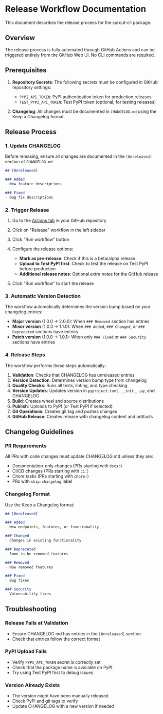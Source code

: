 # Release Workflow Documentation

This document describes the release process for the sprout-cli package.

## Overview

The release process is fully automated through GitHub Actions and can be triggered entirely from the GitHub Web UI. No CLI commands are required.

## Prerequisites

1. **Repository Secrets**: The following secrets must be configured in GitHub repository settings:
   - `PYPI_API_TOKEN`: PyPI authentication token for production releases
   - `TEST_PYPI_API_TOKEN`: Test PyPI token (optional, for testing releases)

2. **Changelog**: All changes must be documented in `CHANGELOG.md` using the Keep a Changelog format.

## Release Process

### 1. Update CHANGELOG

Before releasing, ensure all changes are documented in the `[Unreleased]` section of `CHANGELOG.md`:

```markdown
## [Unreleased]

### Added
- New feature descriptions

### Fixed
- Bug fix descriptions
```

### 2. Trigger Release

1. Go to the [Actions tab](https://github.com/SecDev-Lab/sprout/actions) in your GitHub repository
2. Click on "Release" workflow in the left sidebar
3. Click "Run workflow" button
4. Configure the release options:
   - **Mark as pre-release**: Check if this is a beta/alpha release
   - **Upload to Test PyPI first**: Check to test the release on Test PyPI before production
   - **Additional release notes**: Optional extra notes for the GitHub release

5. Click "Run workflow" to start the release

### 3. Automatic Version Detection

The workflow automatically determines the version bump based on your changelog entries:

- **Major version** (1.0.0 → 2.0.0): When `### Removed` section has entries
- **Minor version** (1.0.0 → 1.1.0): When `### Added`, `### Changed`, or `### Deprecated` sections have entries
- **Patch version** (1.0.0 → 1.0.1): When only `### Fixed` or `### Security` sections have entries

### 4. Release Steps

The workflow performs these steps automatically:

1. **Validation**: Checks that CHANGELOG has unreleased entries
2. **Version Detection**: Determines version bump type from changelog
3. **Quality Checks**: Runs all tests, linting, and type checking
4. **Version Updates**: Updates version in `pyproject.toml`, `__init__.py`, and CHANGELOG
5. **Build**: Creates wheel and source distributions
6. **Publish**: Uploads to PyPI (or Test PyPI if selected)
7. **Git Operations**: Creates git tag and pushes changes
8. **GitHub Release**: Creates release with changelog content and artifacts

## Changelog Guidelines

### PR Requirements

All PRs with code changes must update CHANGELOG.md unless they are:
- Documentation-only changes (PRs starting with `docs:`)
- CI/CD changes (PRs starting with `ci:`)
- Chore tasks (PRs starting with `chore:`)
- PRs with `skip-changelog` label

### Changelog Format

Use the Keep a Changelog format:

```markdown
## [Unreleased]

### Added
- New endpoints, features, or functionality

### Changed
- Changes in existing functionality

### Deprecated
- Soon-to-be removed features

### Removed
- Now removed features

### Fixed
- Bug fixes

### Security
- Vulnerability fixes
```

## Troubleshooting

### Release Fails at Validation
- Ensure CHANGELOG.md has entries in the `[Unreleased]` section
- Check that entries follow the correct format

### PyPI Upload Fails
- Verify `PYPI_API_TOKEN` secret is correctly set
- Check that the package name is available on PyPI
- Try using Test PyPI first to debug issues

### Version Already Exists
- The version might have been manually released
- Check PyPI and git tags to verify
- Update CHANGELOG with a new version if needed